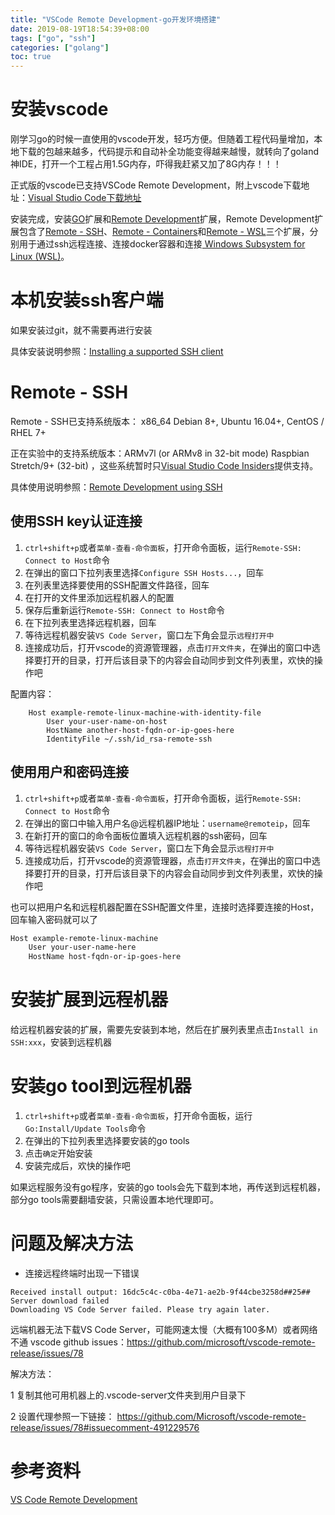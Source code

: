 ```yaml
---
title: "VSCode Remote Development-go开发环境搭建"
date: 2019-08-19T18:54:39+08:00
tags: ["go", "ssh"]
categories: ["golang"]
toc: true
---
```


# 安装vscode

刚学习go的时候一直使用的vscode开发，轻巧方便。但随着工程代码量增加，本地下载的包越来越多，代码提示和自动补全功能变得越来越慢，就转向了goland神IDE，打开一个工程占用1.5G内存，吓得我赶紧又加了8G内存！！！

正式版的vscode已支持VSCode Remote Development，附上vscode下载地址：[Visual Studio Code下载地址](https://code.visualstudio.com/download)

安装完成，安装[GO](https://marketplace.visualstudio.com/items?itemName=ms-vscode.Go)扩展和[Remote Development](https://marketplace.visualstudio.com/items?itemName=ms-vscode-remote.vscode-remote-extensionpack)扩展，Remote Development扩展包含了[Remote - SSH](https://marketplace.visualstudio.com/items?itemName=ms-vscode-remote.remote-ssh)、[Remote - Containers](https://marketplace.visualstudio.com/items?itemName=ms-vscode-remote.remote-containers)和[Remote - WSL](https://marketplace.visualstudio.com/items?itemName=ms-vscode-remote.remote-wsl)三个扩展，分别用于通过ssh远程连接、连接docker容器和连接[ Windows Subsystem for Linux (WSL)](https://docs.microsoft.com/en-us/windows/wsl/about)。

# 本机安装ssh客户端

如果安装过git，就不需要再进行安装

具体安装说明参照：[Installing a supported SSH client](https://code.visualstudio.com/docs/remote/troubleshooting#_installing-a-supported-ssh-client)

# Remote - SSH

Remote - SSH已支持系统版本： x86_64 Debian 8+, Ubuntu 16.04+, CentOS / RHEL 7+

正在实验中的支持系统版本：ARMv7l (or ARMv8 in 32-bit mode) Raspbian Stretch/9+ (32-bit) ，这些系统暂时只[Visual Studio Code Insiders](https://code.visualstudio.com/insiders/)提供支持。

具体使用说明参照：[Remote Development using SSH](https://code.visualstudio.com/docs/remote/ssh)

## 使用SSH key认证连接

1. `ctrl+shift+p`或者`菜单-查看-命令面板`，打开命令面板，运行`Remote-SSH: Connect to Host`命令
2. 在弹出的窗口下拉列表里选择`Configure SSH Hosts...`，回车
3. 在列表里选择要使用的SSH配置文件路径，回车
4. 在打开的文件里添加远程机器人的配置
5. 保存后重新运行`Remote-SSH: Connect to Host`命令
6. 在下拉列表里选择远程机器，回车
7. 等待远程机器安装`VS Code Server`，窗口左下角会显示`远程打开中`
8. 连接成功后，打开vscode的资源管理器，点击`打开文件夹`，在弹出的窗口中选择要打开的目录，打开后该目录下的内容会自动同步到文件列表里，欢快的操作吧

配置内容：
```
    Host example-remote-linux-machine-with-identity-file
        User your-user-name-on-host
        HostName another-host-fqdn-or-ip-goes-here
        IdentityFile ~/.ssh/id_rsa-remote-ssh
```

## 使用用户和密码连接

1. `ctrl+shift+p`或者`菜单-查看-命令面板`，打开命令面板，运行`Remote-SSH: Connect to Host`命令
2. 在弹出的窗口中输入用户名@远程机器IP地址：`username@remoteip`，回车
3. 在新打开的窗口的命令面板位置填入远程机器的ssh密码，回车
4. 等待远程机器安装`VS Code Server`，窗口左下角会显示`远程打开中`
5. 连接成功后，打开vscode的资源管理器，点击`打开文件夹`，在弹出的窗口中选择要打开的目录，打开后该目录下的内容会自动同步到文件列表里，欢快的操作吧

也可以把用户名和远程机器配置在SSH配置文件里，连接时选择要连接的Host，回车输入密码就可以了
```sh
Host example-remote-linux-machine
    User your-user-name-here
    HostName host-fqdn-or-ip-goes-here
```
# 安装扩展到远程机器

给远程机器安装的扩展，需要先安装到本地，然后在扩展列表里点击`Install in SSH:xxx`，安装到远程机器

# 安装go tool到远程机器

1. `ctrl+shift+p`或者`菜单-查看-命令面板`，打开命令面板，运行`Go:Install/Update Tools`命令
2. 在弹出的下拉列表里选择要安装的go tools
3. 点击`确定`开始安装
4. 安装完成后，欢快的操作吧

如果远程服务没有go程序，安装的go tools会先下载到本地，再传送到远程机器，部分go tools需要翻墙安装，只需设置本地代理即可。

# 问题及解决方法

- 连接远程终端时出现一下错误

```shell
Received install output: 16dc5c4c-c0ba-4e71-ae2b-9f44cbe3258d##25##
Server download failed
Downloading VS Code Server failed. Please try again later.
```
远端机器无法下载VS Code Server，可能网速太慢（大概有100多M）或者网络不通
vscode github issues：https://github.com/microsoft/vscode-remote-release/issues/78

解决方法：

1 复制其他可用机器上的.vscode-server文件夹到用户目录下

2 设置代理参照一下链接：
https://github.com/Microsoft/vscode-remote-release/issues/78#issuecomment-491229576

# 参考资料

[VS Code Remote Development](https://code.visualstudio.com/docs/remote/remote-overview)